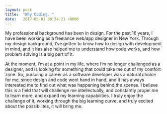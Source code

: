 ```yaml
---
layout: post
title:  "Why Coding. "
date:   2017-09-01 00:34:21 +0000
---
```


My professional background has been in design. For the past 16 years, I have been working as a freelance web/app designer in New York. Through my design background, I’ve gotten to know how to design with development in mind, and it has also helped me to understand how code works, and how problem solving is a big part of it.

At the moment, I’m at a point in my life, where I’m no longer challenged as a designer, and is looking for something that could take me out of my comfort zone. So, pursuing a career as a software developer was a natural choice for me, since design and code went hand in hand, and it has always interested me to find out what was happening behind the scenes. I believe this is a field that will challenge me intellectually, and constantly propel me to learn more, and expand my learning capabilities. I truly enjoy the challenge of it, working through the big learning curve, and truly excited about the possibilites, it will bring me.
